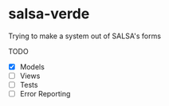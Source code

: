 # salsa-verde
Trying to make a system out of SALSA's forms

TODO

* [X] Models
* [ ] Views
* [ ] Tests
* [ ] Error Reporting
